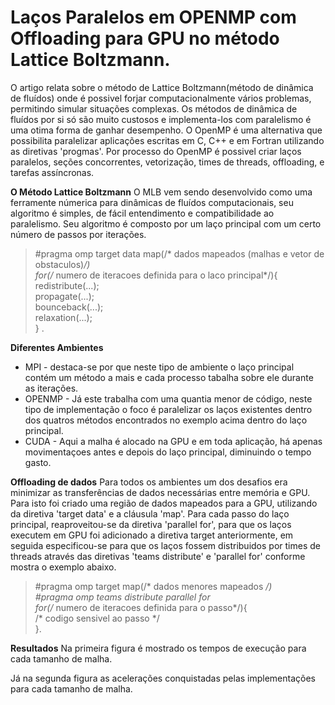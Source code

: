 # Laços Paralelos em OPENMP com Offloading para GPU no método Lattice Boltzmann.

O artigo relata sobre o método de Lattice Boltzmann(método de dinâmica de fluídos) onde é possivel forjar computacionalmente vários problemas, permitindo simular situações complexas. Os métodos de dinâmica de fluídos por si só são muito custosos e implementa-los com paralelismo é uma otima forma de ganhar desempenho. O OpenMP é uma alternativa que possibilita paralelizar aplicações escritas em C, C++ e em Fortran utilizando as diretivas 'progmas'. Por processo do OpenMP é possivel criar laços paralelos, seções concorrentes, vetorização, times de threads, offloading, e tarefas assíncronas.

**O Método Lattice Boltzmann**
O MLB vem sendo desenvolvido como uma ferramente númerica para dinâmicas de fluídos computacionais, seu algoritmo é simples, de fácil entendimento e compatibilidade ao paralelismo. Seu algoritmo é composto por um laço principal com um certo número de passos por iterações.

> #pragma omp target data map(/* dados mapeados (malhas e vetor de obstaculos)*/)<br>
for(/* numero de iteracoes definida para o laco principal*/){<br>
redistribute(...);<br>
propagate(...);<br>
bounceback(...);<br>
relaxation(...);<br>
} .<br>

**Diferentes Ambientes**
* MPI - destaca-se por que neste tipo de ambiente o laço principal contém um método a mais e cada processo tabalha sobre ele durante as iterações. <br>
* OPENMP - Já este trabalha com uma quantia menor de código, neste tipo de implementação o foco é paralelizar os laços existentes dentro dos quatros métodos encontrados no exemplo acima dentro do laço principal.<br>
* CUDA - Aqui a malha é alocado na GPU e em toda aplicação, há apenas movimentaçoes antes e depois do laço principal, diminuindo o tempo gasto.

**Offloading de dados**
Para todos os ambientes um dos desafios era minimizar as transferências de dados necessárias entre memória e GPU. Para isto foi criado uma região de dados mapeados para a GPU, utilizando da diretiva 'target data' e a cláusula 'map'. Para cada passo do laço principal, reaproveitou-se da diretiva 'parallel for', para que os laços executem em GPU foi adicionado a diretiva target anteriormente, em seguida especificou-se para que os laços fossem distribuidos por times de threads através das diretivas 'teams distribute' e 'parallel for' conforme mostra o exemplo abaixo.
> #pragma omp target map(/* dados menores mapeados */)<br>
#pragma omp teams distribute parallel for<br>
for(/* numero de iteracoes definida para o passo*/){<br>
/* codigo sensivel ao passo */<br>
}.<br>

**Resultados**
Na primeira figura é mostrado os tempos de execução para cada tamanho de malha.

Já na segunda figura as acelerações conquistadas pelas implementações para cada tamanho de malha.

